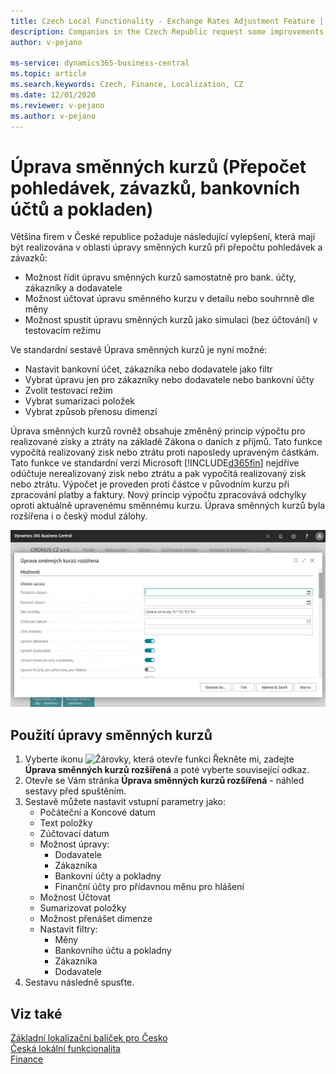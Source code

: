 ```yaml
---
title: Czech Local Functionality - Exchange Rates Adjustment Feature | Microsoft Docs
description: Companies in the Czech Republic request some improvements in the Exchange Rates Adjustment feature in the Czech version of Business Central.
author: v-pejano

ms-service: dynamics365-business-central
ms.topic: article
ms.search.keywords: Czech, Finance, Localization, CZ
ms.date: 12/01/2020
ms.reviewer: v-pejano
ms.author: v-pejano
---
```


# Úprava směnných kurzů (Přepočet pohledávek, závazků, bankovních účtů a pokladen)

Většina firem v České republice požaduje následující vylepšení, která mají být realizována v oblasti úpravy směnných kurzů při přepočtu pohledávek a závazků:

- Možnost řídit úpravu směnných kurzů samostatně pro bank. účty, zákazníky a dodavatele
- Možnost účtovat úpravu směnného kurzu v detailu nebo souhrnně dle měny
- Možnost spustit úpravu směnných kurzů jako simulaci (bez účtování) v testovacím režimu

Ve standardní sestavě Úprava směnných kurzů je nyní možné:

- Nastavit bankovní účet, zákazníka nebo dodavatele jako filtr
- Vybrat úpravu jen pro zákazníky nebo dodavatele nebo bankovní účty
- Zvolit testovací režim
- Vybrat sumarizaci položek
- Vybrat způsob přenosu dimenzí

Úprava směnných kurzů rovněž obsahuje změněný princip výpočtu pro realizované zisky a ztráty na základě Zákona o daních z příjmů. Tato funkce vypočítá realizovaný zisk nebo ztrátu proti naposledy upraveným částkám.
Tato funkce ve standardní verzi Microsoft [!INCLUDE[d365fin](../../includes/d365fin_long_md.md)] nejdříve odúčtuje nerealizovaný zisk nebo ztrátu a pak vypočítá realizovaný zisk nebo ztrátu. Výpočet je proveden proti částce v původním kurzu při zpracování platby a faktury.
Nový princip výpočtu zpracovává odchylky oproti aktuálně upravenému směnnému kurzu.
Úprava směnných kurzů byla rozšířena i o český modul zálohy.

![Úprava směnných kurzů](Media/exchange-rates-adjustment.png)

## Použití úpravy směnných kurzů
1. Vyberte ikonu ![Žárovky, která otevře funkci Řekněte mi](../../media/ui-search/search_small.png "Řekněte mi, co chcete dělat"), zadejte **Úprava směnných kurzů rozšířená** a poté vyberte související odkaz.
2. Otevře se Vám stránka **Úprava směnných kurzů rozšířená** - náhled sestavy před spuštěním.
3. Sestavě můžete nastavit vstupní parametry jako:
    - Počáteční a Koncové datum
    - Text položky
    - Zúčtovací datum
    - Možnost úpravy:
        - Dodavatele
        - Zákazníka
        - Bankovní účty a pokladny
        - Finanční účty pro přídavnou měnu pro hlášení
    - Možnost Účtovat
    - Sumarizovat položky
    - Možnost přenášet dimenze
    - Nastavit filtry:
        - Měny
        - Bankovního účtu a pokladny
        - Zákazníka
        - Dodavatele
4. Sestavu následně spusťte.


## Viz také

[Základní lokalizační balíček pro Česko](ui-extensions-core-localization-pack-cz.md)  
[Česká lokální funkcionalita](czech-local-functionality.md)  
[Finance](../../finance.md)  
